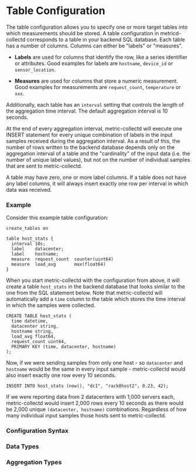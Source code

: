 Table Configuration
===================

The table configuration allows you to specify one or more target tables into which
measurements should be stored. A table configuration in metricd-collectd corresponds
to a table in your backend SQL database. Each table has a number of columns. Columns can
either be "labels" or "measures".

  - **Labels** are used for columns that identify the row, like a series
    identifier or attributes. Good examples for labels are `hostname`, `device_id`
    or `sensor_location`.

  - **Measures** are used for columns that store a numeric measurement. Good examples for
     measurements are `request_count`, `temperature` or `xxx`.


Additionally, each table has an `interval` setting that controls the length of
the aggregation time interval. The default aggregation interval is 10 seconds.

At the end of every aggregation interval, metric-collectd will execute one INSERT
statement for every unique combination of labels in the input samples received
during the aggregation interval. As a result of this, the number of rows written
to the backend database depends only on the aggregation interval of a table and
the "cardinality" of the input data (i.e. the number of unique label values),
but not on the number of individual samples that are sent to metric-collectd.

A table may have zero, one or more label columns. If a table does not have any
label columns, it will always insert exactly one row per interval in which data
was received.


### Example

Consider this example table configuration:

    create_tables on

    table host_stats {
      interval 10s;
      label    datacenter;
      label    hostname;
      measure  request_count  counter(uint64)
      measure  load_avg       max(float64)
    }

When you start metric-collectd with the configuration from above, it will create
a table `host_stats` in the backend database that looks similar to the one from
the SQL statement below. Note that metric-collectd will automatically add a
`time` column to the table which stores the time interval in which the samples
were collected.

    CREATE TABLE host_stats (
      time datetime,
      datacenter string,
      hostname string,
      load_avg float64,
      request_count uint64,
      PRIMARY KEY (time, datacenter, hostname)
    );


Now, if we were sending samples from only one host - so `datacenter` and `hostname`
would be the same in every input sample - metric-collectd would also insert exactly
one row every 10 seconds.

    INSERT INTO host_stats (now(), "dc1", "rack8host2", 0.23, 42);

If we were reporting data from 2 datacenters with 1,000 servers each,
metric-collectd would insert 2,000 rows every 10 seconds as there would be
2,000 unique `(datacenter, hostname)` combinations. Regardless of how many
individual input samples those hosts sent to metric-collectd.

### Configuration Syntax


### Data Types

### Aggregation Types

